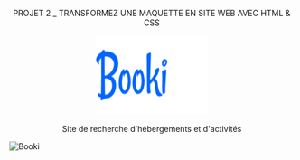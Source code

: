   <p align="center">
          PROJET 2 _ TRANSFORMEZ UNE MAQUETTE EN SITE WEB AVEC HTML & CSS
  </p>
                                              
  <p align="center">
          <img src="images/logo/Booki.png" alt="Bootstrap logo" width="200" height="140">
  </p>

<p align="center">
         Site de recherche d'hébergements et d'activités
</p>

![Booki](https://zupimages.net/up/22/14/w5yf.png)

